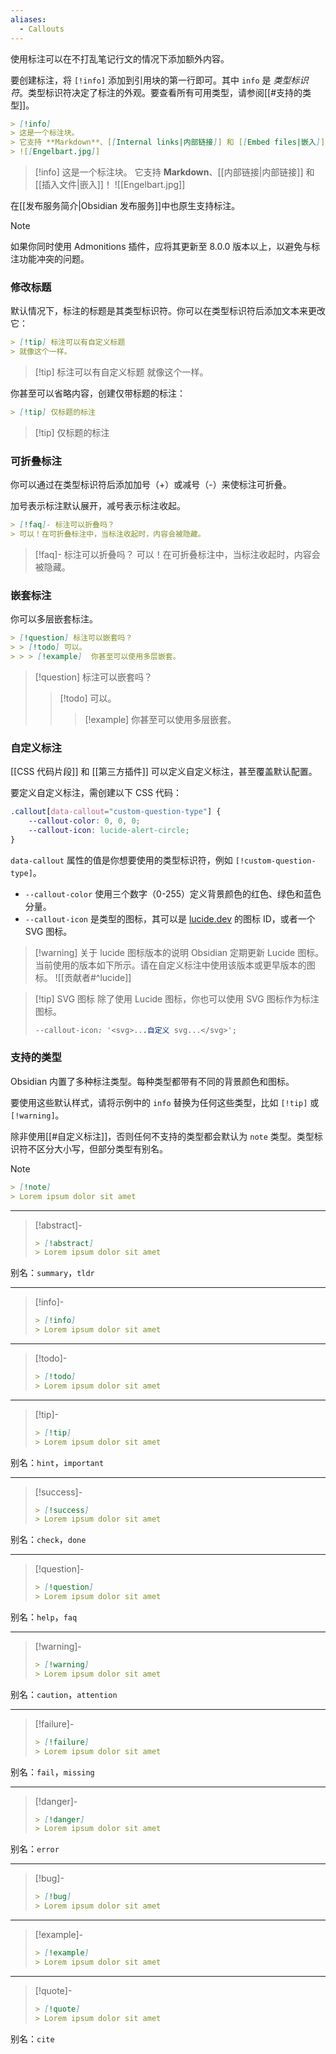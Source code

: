 ```yaml
---
aliases:
  - Callouts
---
```


使用标注可以在不打乱笔记行文的情况下添加额外内容。

要创建标注，将 `[!info]` 添加到引用块的第一行即可。其中 `info` 是 _类型标识符_。类型标识符决定了标注的外观。要查看所有可用类型，请参阅[[#支持的类型]]。

```markdown
> [!info]
> 这是一个标注块。
> 它支持 **Markdown**、[[Internal links|内部链接]] 和 [[Embed files|嵌入]]！
> ![[Engelbart.jpg]]
```

> [!info]
> 这是一个标注块。
> 它支持 **Markdown**、[[内部链接|内部链接]] 和 [[插入文件|嵌入]]！
> ![[Engelbart.jpg]]


在[[发布服务简介|Obsidian 发布服务]]中也原生支持标注。

> [!note]
> 如果你同时使用 Admonitions 插件，应将其更新至 8.0.0 版本以上，以避免与标注功能冲突的问题。

### 修改标题

默认情况下，标注的标题是其类型标识符。你可以在类型标识符后添加文本来更改它：

```markdown
> [!tip] 标注可以有自定义标题
> 就像这个一样。
```

> [!tip] 标注可以有自定义标题
> 就像这个一样。

你甚至可以省略内容，创建仅带标题的标注：

```markdown
> [!tip] 仅标题的标注
```

> [!tip] 仅标题的标注

### 可折叠标注

你可以通过在类型标识符后添加加号（+）或减号（-）来使标注可折叠。

加号表示标注默认展开，减号表示标注收起。

```markdown
> [!faq]- 标注可以折叠吗？
> 可以！在可折叠标注中，当标注收起时，内容会被隐藏。
```

> [!faq]- 标注可以折叠吗？
> 可以！在可折叠标注中，当标注收起时，内容会被隐藏。

### 嵌套标注

你可以多层嵌套标注。

```markdown
> [!question] 标注可以嵌套吗？
> > [!todo] 可以。
> > > [!example]  你甚至可以使用多层嵌套。
```

> [!question] 标注可以嵌套吗？
> > [!todo] 可以。
> > > [!example]  你甚至可以使用多层嵌套。

### 自定义标注

[[CSS 代码片段]] 和 [[第三方插件]] 可以定义自定义标注，甚至覆盖默认配置。

要定义自定义标注，需创建以下 CSS 代码：

```css
.callout[data-callout="custom-question-type"] {
    --callout-color: 0, 0, 0;
    --callout-icon: lucide-alert-circle;
}
```

`data-callout` 属性的值是你想要使用的类型标识符，例如 `[!custom-question-type]`。

- `--callout-color` 使用三个数字（0-255）定义背景颜色的红色、绿色和蓝色分量。
- `--callout-icon` 是类型的图标，其可以是 [lucide.dev](https://lucide.dev) 的图标 ID，或者一个 SVG 图标。

> [!warning] 关于 lucide 图标版本的说明
> Obsidian 定期更新 Lucide 图标。当前使用的版本如下所示。请在自定义标注中使用该版本或更早版本的图标。
> ![[贡献者#^lucide]]


> [!tip] SVG 图标
> 除了使用 Lucide 图标，你也可以使用 SVG 图标作为标注图标。
>
> ```css
> --callout-icon: '<svg>...自定义 svg...</svg>';
> ```

### 支持的类型

Obsidian 内置了多种标注类型。每种类型都带有不同的背景颜色和图标。

要使用这些默认样式，请将示例中的 `info` 替换为任何这些类型，比如 `[!tip]` 或 `[!warning]`。

除非使用[[#自定义标注]]，否则任何不支持的类型都会默认为 `note` 类型。类型标识符不区分大小写，但部分类型有别名。

> [!note]
> ```md
> > [!note]
> > Lorem ipsum dolor sit amet
> ```

---

> [!abstract]-
> ```md
> > [!abstract]
> > Lorem ipsum dolor sit amet
> ```

别名：`summary`，`tldr`

---

> [!info]-
> ```md
> > [!info]
> > Lorem ipsum dolor sit amet
> ```

---

> [!todo]-
> ```md
> > [!todo]
> > Lorem ipsum dolor sit amet
> ```

---

> [!tip]-
> ```md
> > [!tip]
> > Lorem ipsum dolor sit amet
> ```

别名：`hint`，`important`

---

> [!success]-
> ```md
> > [!success]
> > Lorem ipsum dolor sit amet
> ```

别名：`check`，`done`

---

> [!question]-
> ```md
> > [!question]
> > Lorem ipsum dolor sit amet
> ```

别名：`help`，`faq`

---

> [!warning]-
>  ```md
> > [!warning]
> > Lorem ipsum dolor sit amet
> ```

别名：`caution`，`attention`

---

> [!failure]-
> ```md
> > [!failure]
> > Lorem ipsum dolor sit amet
> ```

别名：`fail`，`missing`

---

> [!danger]-
> ```md
> > [!danger]
> > Lorem ipsum dolor sit amet
> ```

别名：`error`

---

> [!bug]-
> ```md
> > [!bug]
> > Lorem ipsum dolor sit amet
> ```

---

> [!example]-
> ```md
> > [!example]
> > Lorem ipsum dolor sit amet
> ```

---

> [!quote]-
> ```md
> > [!quote]
> > Lorem ipsum dolor sit amet
> ```

别名：`cite`